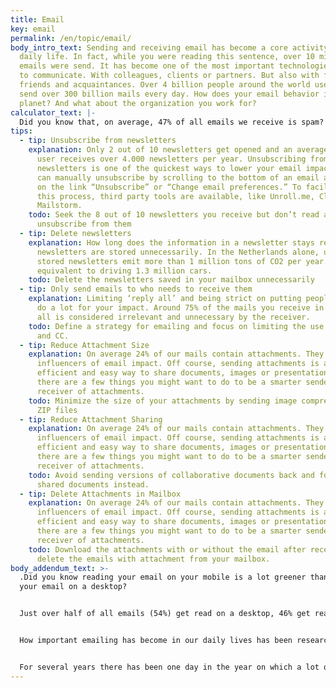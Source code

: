 ```yaml
---
title: Email
key: email
permalink: /en/topic/email/
body_intro_text: Sending and receiving email has become a core activity in our
  daily life. In fact, while you were reading this sentence, over 10 million
  emails were send. It has become one of the most important technologies we use
  to communicate. With colleagues, clients or partners. But also with family,
  friends and acquaintances. Over 4 billion people around the world use email to
  send over 300 billion mails every day. How does your email behavior impact the
  planet? And what about the organization you work for?
calculator_text: |-
  Did you know that, on average, 47% of all emails we receive is spam? And that 24% contain attachments? Off course, this differs per person, just as the amount of emails you send and receive per day. To built this calculator we have used knowledge on types of emails, sizes of emails, reading times, device the mail is read on, amount of emails opened, amounts stored versus deleted. They all influence the electricity consumed with email behavior. But nothing matters as much as the amount of emails one sends on an average day and the % of those mails that contain attachments. And if you think your impact is acceptable, see what the organization you work in emits as a whole.
tips:
  - tip: Unsubscribe from newsletters
    explanation: Only 2 out of 10 newsletters get opened and an average internet
      user receives over 4.000 newsletters per year. Unsubscribing from
      newsletters is one of the quickest ways to lower your email impact. You
      can manually unsubscribe by scrolling to the bottom of an email and click
      on the link “Unsubscribe” or “Change email preferences.” To facilitate
      this process, third party tools are available, like Unroll.me, Cleanfox or
      Mailstorm.
    todo: Seek the 8 out of 10 newsletters you receive but don’t read and
      unsubscribe from them
  - tip: Delete newsletters
    explanation: How long does the information in a newsletter stays relevant? Most
      newsletters are stored unnecessarily. In the Netherlands alone, unopened,
      stored newsletters emit more than 1 million tons of CO2 per year. This is
      equivalent to driving 1.3 million cars.
    todo: Delete the newsletters saved in your mailbox unnecessarily
  - tip: Only send emails to who needs to receive them
    explanation: Limiting ‘reply all’ and being strict on putting people in CC can
      do a lot for your impact. Around 75% of the mails you receive in CC/reply
      all is considered irrelevant and unnecessary by the receiver.
    todo: Define a strategy for emailing and focus on limiting the use of reply all
      and CC.
  - tip: Reduce Attachment Size
    explanation: On average 24% of our mails contain attachments. They are the real
      influencers of email impact. Off course, sending attachments is an
      efficient and easy way to share documents, images or presentations. But
      there are a few things you might want to do to be a smarter sender and
      receiver of attachments.
    todo: Minimize the size of your attachments by sending image compressed PDFs or
      ZIP files
  - tip: Reduce Attachment Sharing
    explanation: On average 24% of our mails contain attachments. They are the real
      influencers of email impact. Off course, sending attachments is an
      efficient and easy way to share documents, images or presentations. But
      there are a few things you might want to do to be a smarter sender and
      receiver of attachments.
    todo: Avoid sending versions of collaborative documents back and forth. Work in
      shared documents instead.
  - tip: Delete Attachments in Mailbox
    explanation: On average 24% of our mails contain attachments. They are the real
      influencers of email impact. Off course, sending attachments is an
      efficient and easy way to share documents, images or presentations. But
      there are a few things you might want to do to be a smarter sender and
      receiver of attachments.
    todo: Download the attachments with or without the email after receipt and
      delete the emails with attachment from your mailbox.
body_addendum_text: >-
  .Did you know reading your email on your mobile is a lot greener than reading
  your email on a desktop?


  Just over half of all emails (54%) get read on a desktop, 46% get read on a mobile device. This can be a laptop, a tablet or a phone. In fact, using your phone to read email is, by far, the greenest way because it uses a lot less electricity to complete the task.


  How important emailing has become in our daily lives has been researched frequently. Those of us with an office job spend on average over 2.5 hours each day checking, reading, writing emails. Having a good strategy for emailing not only leads to less impact on the planet but also has many health benefits.


  For several years there has been one day in the year on which a lot of more emails were send than on any other day. We know this day as Black Friday.
---
```


